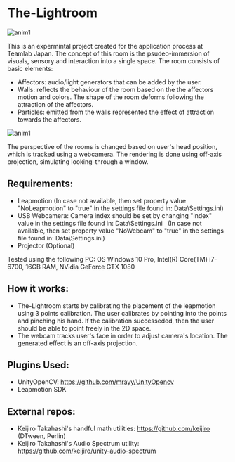 # The-Lightroom
![anim1](http://myamens.com/Uploads/TLR/TLR-intro.gif)

This is an expermintal project created for the application process at Teamlab Japan.
The concept of this room is the psudeo-immersion of visuals, sensory and interaction into a single space. The room consists of basic elements:
- Affectors: audio/light generators that can be added by the user.
- Walls: reflects the behaviour of the room based on the the affectors motion and colors. The shape of the room deforms following the attraction of the affectors.
- Particles: emitted from the walls represented the effect of attraction towards the affectors.

![anim1](http://myamens.com/Uploads/TLR/TLR-particles.gif)

The perspective of the rooms is changed based on user's head position, which is tracked using a webcamera. The rendering is done using off-axis projection, simulating looking-through a window. 

Requirements:
--------
- Leapmotion (In case not available, then set property value "NoLeapmotion" to "true" in the settings file found in: Data\Settings.ini)
- USB Webcamera: Camera index should be set by changing "Index" value in the settings file found in: Data\Settings.ini
   (In case not available, then set property value "NoWebcam" to "true" in the settings file found in: Data\Settings.ini)
- Projector (Optional)

Tested using the following PC: OS Windows 10 Pro, Intel(R) Core(TM) i7-6700, 16GB RAM, NVidia GeForce GTX 1080


How it works:
-------
- The-Lightroom starts by calibrating the placement of the leapmotion using 3 points calibration. The user calibrates by pointing into the points and pinching his hand. If the calibration successeded, then the user should be able to point freely in the 2D space.
- The webcam tracks user's face in order to adjust camera's location. The generated effect is an off-axis projection.

Plugins Used:
--------
- UnityOpenCV: https://github.com/mrayy/UnityOpencv
- Leapmotion SDK


External repos:
--------
- Keijiro Takahashi's handful math utilities: https://github.com/keijiro  (DTween, Perlin)
- Keijiro Takahashi's Audio Spectrum utility: https://github.com/keijiro/unity-audio-spectrum

